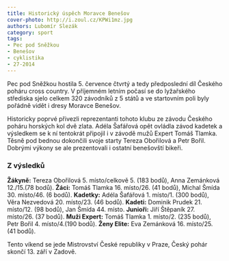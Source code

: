 ```yaml
---
title: Historický úspěch Moravce Benešov
cover-photo: http://i.zoul.cz/KPWi1mz.jpg
authors: Lubomír Slezák
category: sport
tags:
- Pec pod Sněžkou
- Benešov
- cyklistika
- 27-2014 
---
```


Pec pod Sněžkou hostila 5. července čtvrtý a tedy předposlední díl Českého poháru cross country. V příjemném letním počasí se do lyžařského střediska sjelo celkem 320 závodníků z 5 států a ve startovním poli byly pořádně vidět i dresy Moravce Benešov.

Historicky poprvé přivezli reprezentanti tohoto klubu ze závodu Českého poháru horských kol dvě zlata. Adéla Šafářová opět ovládla závod kadetek a výsledkem se k ní tentokrát připojil i v závodě mužů Expert Tomáš Tlamka. Těsně pod bednou dokončili svoje starty Tereza Obořilová a Petr Bořil. Dobrými výkony se ale prezentovali i ostatní benešovští bikeři.

### Z výsledků

**Žákyně:** Tereza Obořilová 5. místo/celkově 5. (183 bodů), Anna Zemánková 12./15.(78 bodů). **Žáci:** Tomáš Tlamka 16. místo/26. (41 bodů), Michal Šmída 30. místo/46. (6 bodů). **Kadetky:** Adéla Šafářová 1. místo/1. (300 bodů), Věra Nezvedová 20. místo/23. (46 bodů). **Kadeti:** Dominik Prudek 21. místo/12. (98 bodů), Jan Šmída 44. místo. **Junioři:** Jiří Štěpaník 27. místo/26. (37 bodů). **Muži Expert:** Tomáš Tlamka 1. místo/2. (235 bodů), Petr Bořil 4. místo/4.(190 bodů). **Ženy Elite:** Eva Zemánková 16. místo/25. (41 bodů).

Tento víkend se jede Mistrovství České republiky v Praze, Český pohár skončí 13. září v Zadově.